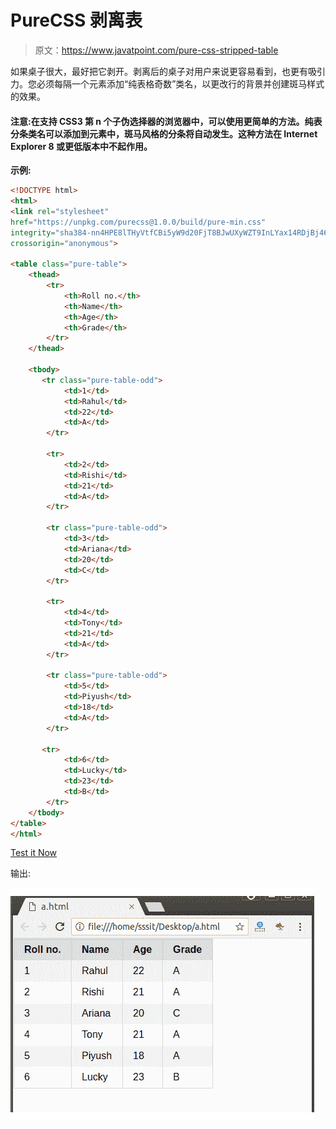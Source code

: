 # PureCSS 剥离表

> 原文：<https://www.javatpoint.com/pure-css-stripped-table>

如果桌子很大，最好把它剥开。剥离后的桌子对用户来说更容易看到，也更有吸引力。您必须每隔一个元素添加“纯表格奇数”类名，以更改行的背景并创建斑马样式的效果。

#### 注意:在支持 CSS3 第 n 个子伪选择器的浏览器中，可以使用更简单的方法。纯表分条类名可以添加到元素中，斑马风格的分条将自动发生。这种方法在 Internet Explorer 8 或更低版本中不起作用。

**示例:**

```html
<!DOCTYPE html>
<html>
<link rel="stylesheet" 
href="https://unpkg.com/purecss@1.0.0/build/pure-min.css" 
integrity="sha384-nn4HPE8lTHyVtfCBi5yW9d20FjT8BJwUXyWZT9InLYax14RDjBj46LmSztkmNP9w" 
crossorigin="anonymous">

<table class="pure-table">
    <thead>
        <tr>
            <th>Roll no.</th>
            <th>Name</th>
            <th>Age</th>
            <th>Grade</th>
        </tr>
    </thead>

    <tbody>
       <tr class="pure-table-odd">
            <td>1</td>
            <td>Rahul</td>
            <td>22</td>
            <td>A</td>
        </tr>

        <tr>
            <td>2</td>
            <td>Rishi</td>
            <td>21</td>
            <td>A</td>
        </tr>

        <tr class="pure-table-odd">
            <td>3</td>
            <td>Ariana</td>
            <td>20</td>
            <td>C</td>
        </tr>

        <tr>
            <td>4</td>
            <td>Tony</td>
            <td>21</td>
            <td>A</td>
        </tr>

        <tr class="pure-table-odd">
            <td>5</td>
            <td>Piyush</td>
            <td>18</td>
            <td>A</td>
        </tr>

       <tr>
            <td>6</td>
            <td>Lucky</td>
            <td>23</td>
            <td>B</td>
        </tr>
    </tbody>
</table>
</html>

```

[Test it Now](https://www.javatpoint.com/oprweb/test.jsp?filename=purecsstables4)

输出:

![PureCSS tables 4](img/ef737bec0bde5054d8d229224b6289c6.png)